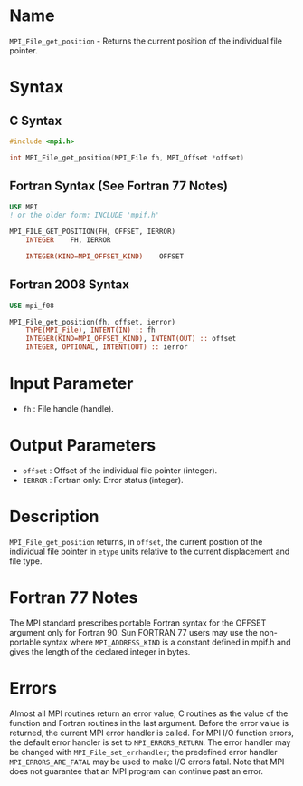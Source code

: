 # Name

`MPI_File_get_position` - Returns the current position of the
individual file pointer.

# Syntax

## C Syntax

```c
#include <mpi.h>

int MPI_File_get_position(MPI_File fh, MPI_Offset *offset)
```

## Fortran Syntax (See Fortran 77 Notes)

```fortran
USE MPI
! or the older form: INCLUDE 'mpif.h'

MPI_FILE_GET_POSITION(FH, OFFSET, IERROR)
    INTEGER    FH, IERROR

    INTEGER(KIND=MPI_OFFSET_KIND)    OFFSET
```

## Fortran 2008 Syntax

```fortran
USE mpi_f08

MPI_File_get_position(fh, offset, ierror)
    TYPE(MPI_File), INTENT(IN) :: fh
    INTEGER(KIND=MPI_OFFSET_KIND), INTENT(OUT) :: offset
    INTEGER, OPTIONAL, INTENT(OUT) :: ierror
```


# Input Parameter

* `fh` : File handle (handle).

# Output Parameters

* `offset` : Offset of the individual file pointer (integer).
* `IERROR` : Fortran only: Error status (integer).

# Description

`MPI_File_get_position` returns, in `offset`, the current position of the
individual file pointer in `etype` units relative to the current
displacement and file type.

# Fortran 77 Notes

The MPI standard prescribes portable Fortran syntax for the OFFSET
argument only for Fortran 90. Sun FORTRAN 77 users may use the
non-portable syntax
where `MPI_ADDRESS_KIND` is a constant defined in mpif.h and gives the
length of the declared integer in bytes.

# Errors

Almost all MPI routines return an error value; C routines as the value
of the function and Fortran routines in the last argument.
Before the error value is returned, the current MPI error handler is
called. For MPI I/O function errors, the default error handler is set to
`MPI_ERRORS_RETURN`. The error handler may be changed with
`MPI_File_set_errhandler`; the predefined error handler
`MPI_ERRORS_ARE_FATAL` may be used to make I/O errors fatal. Note that MPI
does not guarantee that an MPI program can continue past an error.
